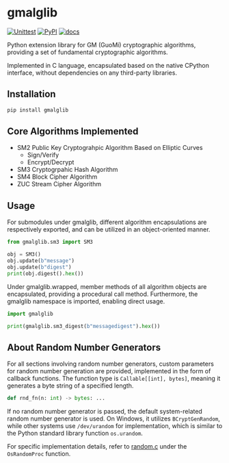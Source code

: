# gmalglib

[![Unittest](https://github.com/ww-rm/gmalglib/actions/workflows/python-test.yml/badge.svg)](https://github.com/ww-rm/gmalglib/actions/workflows/python-test.yml)
[![PyPI](https://github.com/ww-rm/gmalglib/actions/workflows/python-publish.yml/badge.svg)](https://github.com/ww-rm/gmalglib/actions/workflows/python-publish.yml)
[![docs](https://readthedocs.org/projects/gmalglib/badge/?version=latest)](https://gmalglib.readthedocs.io/zh-cn/latest/?badge=latest)

Python extension library for GM (GuoMi) cryptographic algorithms, providing a set of fundamental cryptographic algorithms.

Implemented in C language, encapsulated based on the native CPython interface, without dependencies on any third-party libraries.

## Installation

```bat
pip install gmalglib
```

## Core Algorithms Implemented

- SM2 Public Key Cryptograhpic Algorithm Based on Elliptic Curves
  - Sign/Verify
  - Encrypt/Decrypt
- SM3 Cryptogrpahic Hash Algorithm
- SM4 Block Cipher Algorithm
- ZUC Stream Cipher Algorithm

## Usage

For submodules under gmalglib, different algorithm encapsulations are respectively exported, and can be utilized in an object-oriented manner.

```python
from gmalglib.sm3 import SM3

obj = SM3()
obj.update(b"message")
obj.update(b"digest")
print(obj.digest().hex())
```

Under gmalglib.wrapped, member methods of all algorithm objects are encapsulated, providing a procedural call method. Furthermore, the gmalglib namespace is imported, enabling direct usage.

```python
import gmalglib

print(gmalglib.sm3_digest(b"messagedigest").hex())
```

## About Random Number Generators

For all sections involving random number generators, custom parameters for random number generation are provided, implemented in the form of callback functions. The function type is `Callable[[int], bytes]`, meaning it generates a byte string of a specified length.

```python
def rnd_fn(n: int) -> bytes: ...
```

If no random number generator is passed, the default system-related random number generator is used. On Windows, it utilizes `BCryptGenRandom`, while other systems use `/dev/urandom` for implementation, which is similar to the Python standard library function `os.urandom`.

For specific implementation details, refer to [random.c](https://github.com/ww-rm/gmalglib/blob/main/src/gmalglib/core/random.c) under the `OsRandomProc` function.
